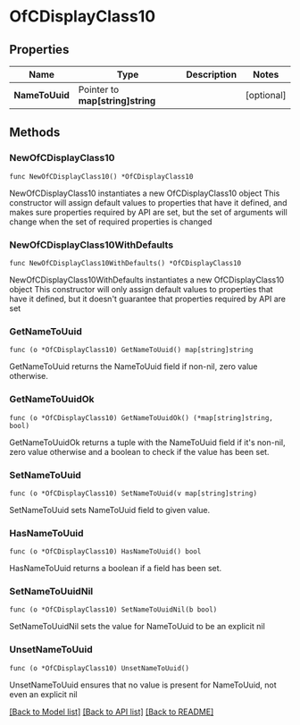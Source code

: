 # OfCDisplayClass10

## Properties

Name | Type | Description | Notes
------------ | ------------- | ------------- | -------------
**NameToUuid** | Pointer to **map[string]string** |  | [optional] 

## Methods

### NewOfCDisplayClass10

`func NewOfCDisplayClass10() *OfCDisplayClass10`

NewOfCDisplayClass10 instantiates a new OfCDisplayClass10 object
This constructor will assign default values to properties that have it defined,
and makes sure properties required by API are set, but the set of arguments
will change when the set of required properties is changed

### NewOfCDisplayClass10WithDefaults

`func NewOfCDisplayClass10WithDefaults() *OfCDisplayClass10`

NewOfCDisplayClass10WithDefaults instantiates a new OfCDisplayClass10 object
This constructor will only assign default values to properties that have it defined,
but it doesn't guarantee that properties required by API are set

### GetNameToUuid

`func (o *OfCDisplayClass10) GetNameToUuid() map[string]string`

GetNameToUuid returns the NameToUuid field if non-nil, zero value otherwise.

### GetNameToUuidOk

`func (o *OfCDisplayClass10) GetNameToUuidOk() (*map[string]string, bool)`

GetNameToUuidOk returns a tuple with the NameToUuid field if it's non-nil, zero value otherwise
and a boolean to check if the value has been set.

### SetNameToUuid

`func (o *OfCDisplayClass10) SetNameToUuid(v map[string]string)`

SetNameToUuid sets NameToUuid field to given value.

### HasNameToUuid

`func (o *OfCDisplayClass10) HasNameToUuid() bool`

HasNameToUuid returns a boolean if a field has been set.

### SetNameToUuidNil

`func (o *OfCDisplayClass10) SetNameToUuidNil(b bool)`

 SetNameToUuidNil sets the value for NameToUuid to be an explicit nil

### UnsetNameToUuid
`func (o *OfCDisplayClass10) UnsetNameToUuid()`

UnsetNameToUuid ensures that no value is present for NameToUuid, not even an explicit nil

[[Back to Model list]](../README.md#documentation-for-models) [[Back to API list]](../README.md#documentation-for-api-endpoints) [[Back to README]](../README.md)


